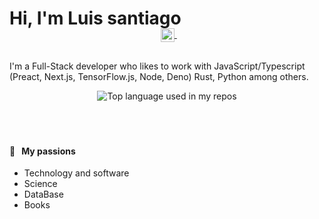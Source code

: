 # Hi, I'm Luis santiago

<div align="right">
  
  
</div>

<p align="center">
  
    
    
</p>

<p align="center" style="margin: -20px 0 30px">
     </a>
  &nbsp;&nbsp;
    </a>
  &nbsp;&nbsp;
  <a href="https://www.linkedin.com/in/luis-santiago-g/" target="_blank" style='margin-right:10px'>
    <img align="center" src="https://cdn.jsdelivr.net/npm/simple-icons@3.0.1/icons/linkedin.svg" alt="linkedin" height="22px" width="22px" />
  </a>
  &nbsp;&nbsp;
  
</p>

I'm a Full-Stack developer who likes to work with JavaScript/Typescript (Preact, Next.js, TensorFlow.js, Node, Deno) Rust, Python among others. 

<div align="center">
  <img width="" src="https://github-readme-stats.vercel.app/api/top-langs/?username=LuisMSG1&layout=compact&hide_title=1&card_width=300" alt="Top language used in my repos" />
  <br />
   <br />
  <br />
</div>


<br />


#### 🧡 &nbsp;&nbsp;My passions

* Technology and software
* Science 
* DataBase
* Books 

<br />
